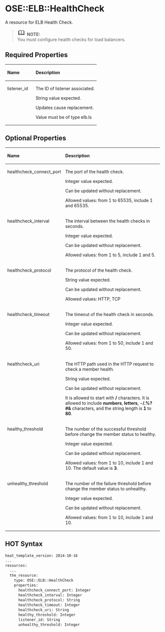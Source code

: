 # OSE::ELB::HealthCheck<a name="EN-US_TOPIC_0088407189"></a>

A resource for ELB Health Check.

>![](public_sys-resources/icon-note.gif) **NOTE:**   
>You must configure health checks for load balancers.  

## Required Properties<a name="section111401653420"></a>

<a name="table10981721131"></a>
<table><thead align="left"><tr id="row1411817351235"><th class="cellrowborder" valign="top" width="31%" id="mcps1.1.3.1.1"><p id="p119810211331"><a name="p119810211331"></a><a name="p119810211331"></a><strong id="b15421252715"><a name="b15421252715"></a><a name="b15421252715"></a>Name</strong></p>
</th>
<th class="cellrowborder" valign="top" width="69%" id="mcps1.1.3.1.2"><p id="p198142119317"><a name="p198142119317"></a><a name="p198142119317"></a><strong id="b135430525116"><a name="b135430525116"></a><a name="b135430525116"></a>Description</strong></p>
</th>
</tr>
</thead>
<tbody><tr id="row1111810351738"><td class="cellrowborder" valign="top" width="31%" headers="mcps1.1.3.1.1 "><p id="p189813212317"><a name="p189813212317"></a><a name="p189813212317"></a>listener_id</p>
</td>
<td class="cellrowborder" valign="top" width="69%" headers="mcps1.1.3.1.2 "><p id="p24627600"><a name="p24627600"></a><a name="p24627600"></a>The ID of listener associated.</p>
<p id="p20321813"><a name="p20321813"></a><a name="p20321813"></a>String value expected.</p>
<p id="p48678592"><a name="p48678592"></a><a name="p48678592"></a>Updates cause replacement.</p>
<p id="p35454146"><a name="p35454146"></a><a name="p35454146"></a>Value must be of type elb.ls</p>
</td>
</tr>
</tbody>
</table>

## Optional Properties<a name="section4793404314"></a>

<a name="table631416910415"></a>
<table><thead align="left"><tr id="row76127541"><th class="cellrowborder" valign="top" width="31%" id="mcps1.1.3.1.1"><p id="p1931417918412"><a name="p1931417918412"></a><a name="p1931417918412"></a><strong id="b1849833520414"><a name="b1849833520414"></a><a name="b1849833520414"></a>Name</strong></p>
</th>
<th class="cellrowborder" valign="top" width="69%" id="mcps1.1.3.1.2"><p id="p53151191746"><a name="p53151191746"></a><a name="p53151191746"></a><strong id="b149923516410"><a name="b149923516410"></a><a name="b149923516410"></a>Description</strong></p>
</th>
</tr>
</thead>
<tbody><tr id="row661927347"><td class="cellrowborder" valign="top" width="31%" headers="mcps1.1.3.1.1 "><p id="p1731513910419"><a name="p1731513910419"></a><a name="p1731513910419"></a>healthcheck_connect_port</p>
</td>
<td class="cellrowborder" valign="top" width="69%" headers="mcps1.1.3.1.2 "><p id="p62689434"><a name="p62689434"></a><a name="p62689434"></a>The port of the health check.</p>
<p id="p27334001"><a name="p27334001"></a><a name="p27334001"></a>Integer value expected.</p>
<p id="p44679419"><a name="p44679419"></a><a name="p44679419"></a>Can be updated without replacement.</p>
<p id="p66570459"><a name="p66570459"></a><a name="p66570459"></a>Allowed values: from 1 to 65535, include 1 and 65535.</p>
</td>
</tr>
<tr id="row165272049"><td class="cellrowborder" valign="top" width="31%" headers="mcps1.1.3.1.1 "><p id="p19315991949"><a name="p19315991949"></a><a name="p19315991949"></a>healthcheck_interval</p>
</td>
<td class="cellrowborder" valign="top" width="69%" headers="mcps1.1.3.1.2 "><p id="p23498118"><a name="p23498118"></a><a name="p23498118"></a>The interval between the health checks in seconds.</p>
<p id="p10156475"><a name="p10156475"></a><a name="p10156475"></a>Integer value expected.</p>
<p id="p24299418"><a name="p24299418"></a><a name="p24299418"></a>Can be updated without replacement.</p>
<p id="p17368170"><a name="p17368170"></a><a name="p17368170"></a>Allowed values: from 1 to 5, include 1 and 5.</p>
</td>
</tr>
<tr id="row136627447"><td class="cellrowborder" valign="top" width="31%" headers="mcps1.1.3.1.1 "><p id="p183151198414"><a name="p183151198414"></a><a name="p183151198414"></a>healthcheck_protocol</p>
</td>
<td class="cellrowborder" valign="top" width="69%" headers="mcps1.1.3.1.2 "><p id="p64644525"><a name="p64644525"></a><a name="p64644525"></a>The protocol of the health check.</p>
<p id="p44929818"><a name="p44929818"></a><a name="p44929818"></a>String value expected.</p>
<p id="p1715181"><a name="p1715181"></a><a name="p1715181"></a>Can be updated without replacement.</p>
<p id="p15436631"><a name="p15436631"></a><a name="p15436631"></a>Allowed values: HTTP, TCP</p>
</td>
</tr>
<tr id="row136827348"><td class="cellrowborder" valign="top" width="31%" headers="mcps1.1.3.1.1 "><p id="p12315149745"><a name="p12315149745"></a><a name="p12315149745"></a>healthcheck_timeout</p>
</td>
<td class="cellrowborder" valign="top" width="69%" headers="mcps1.1.3.1.2 "><p id="p42407580"><a name="p42407580"></a><a name="p42407580"></a>The timeout of the health check in seconds.</p>
<p id="p46123906"><a name="p46123906"></a><a name="p46123906"></a>Integer value expected.</p>
<p id="p12461970"><a name="p12461970"></a><a name="p12461970"></a>Can be updated without replacement.</p>
<p id="p45048871"><a name="p45048871"></a><a name="p45048871"></a>Allowed values: from 1 to 50, include 1 and 50.</p>
</td>
</tr>
<tr id="row768272411"><td class="cellrowborder" valign="top" width="31%" headers="mcps1.1.3.1.1 "><p id="p63151391843"><a name="p63151391843"></a><a name="p63151391843"></a>healthcheck_uri</p>
</td>
<td class="cellrowborder" valign="top" width="69%" headers="mcps1.1.3.1.2 "><p id="p25079912"><a name="p25079912"></a><a name="p25079912"></a>The HTTP path used in the HTTP request to check a member health.</p>
<p id="p24392623"><a name="p24392623"></a><a name="p24392623"></a>String value expected.</p>
<p id="p18207023"><a name="p18207023"></a><a name="p18207023"></a>Can be updated without replacement.</p>
<p id="p98471940125612"><a name="p98471940125612"></a><a name="p98471940125612"></a>It is allowed to start with<strong id="b164946301965"><a name="b164946301965"></a><a name="b164946301965"></a> / </strong>characters. It is allowed to include <strong id="b171661144114212"><a name="b171661144114212"></a><a name="b171661144114212"></a>numbers</strong>, <strong id="b11167134474213"><a name="b11167134474213"></a><a name="b11167134474213"></a>letters</strong>, <strong id="b181676449424"><a name="b181676449424"></a><a name="b181676449424"></a>-/.%?#&amp;</strong> characters, and the string length is <strong id="b131671744204214"><a name="b131671744204214"></a><a name="b131671744204214"></a>1</strong> to <strong id="b13848184619712"><a name="b13848184619712"></a><a name="b13848184619712"></a>80</strong>.</p>
</td>
</tr>
<tr id="row1761327649"><td class="cellrowborder" valign="top" width="31%" headers="mcps1.1.3.1.1 "><p id="p6315119348"><a name="p6315119348"></a><a name="p6315119348"></a>healthy_threshold</p>
</td>
<td class="cellrowborder" valign="top" width="69%" headers="mcps1.1.3.1.2 "><p id="p52473583"><a name="p52473583"></a><a name="p52473583"></a>The number of the successful threshold before change the member status to healthy.</p>
<p id="p2500200"><a name="p2500200"></a><a name="p2500200"></a>Integer value expected.</p>
<p id="p22501807"><a name="p22501807"></a><a name="p22501807"></a>Can be updated without replacement.</p>
<p id="p1189676"><a name="p1189676"></a><a name="p1189676"></a>Allowed values: from 1 to 10, include 1 and 10. The default value is <strong id="b6330309613838"><a name="b6330309613838"></a><a name="b6330309613838"></a>3</strong>.</p>
</td>
</tr>
<tr id="row17616271412"><td class="cellrowborder" valign="top" width="31%" headers="mcps1.1.3.1.1 "><p id="p15315179142"><a name="p15315179142"></a><a name="p15315179142"></a>unhealthy_threshold</p>
</td>
<td class="cellrowborder" valign="top" width="69%" headers="mcps1.1.3.1.2 "><p id="p61967801"><a name="p61967801"></a><a name="p61967801"></a>The number of the failure threshold before change the member status to unhealthy.</p>
<p id="p20839305"><a name="p20839305"></a><a name="p20839305"></a>Integer value expected.</p>
<p id="p53336019"><a name="p53336019"></a><a name="p53336019"></a>Can be updated without replacement.</p>
<p id="p10262130"><a name="p10262130"></a><a name="p10262130"></a>Allowed values: from 1 to 10, include 1 and 10.</p>
</td>
</tr>
</tbody>
</table>

## HOT Syntax<a name="section1741129836"></a>

```
heat_template_version: 2014-10-16
...
resources:
  ...
  the_resource:
    type: OSE::ELB::HealthCheck
    properties:
      healthcheck_connect_port: Integer
      healthcheck_interval: Integer
      healthcheck_protocol: String
      healthcheck_timeout: Integer
      healthcheck_uri: String
      healthy_threshold: Integer
      listener_id: String
      unhealthy_threshold: Integer
```

